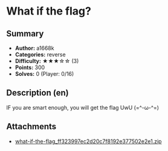 What if the flag?
===

## Summary

* **Author:** a1668k
* **Categories:** reverse
* **Difficulty:** ★★★☆☆ (3)
* **Points:** 300
* **Solves:** 0 (Player: 0/16)

## Description (en)

IF you are smart enough, you will get the flag UwU (=^-ω-^=)

## Attachments

- [what-if-the-flag_ff323997ec2d20c7f8192e377502e2e1.zip](https://github.com/blackb6a/bsides-hk-ctf-2025-challenges-public/releases/download/v1.0.0/what-if-the-flag_ff323997ec2d20c7f8192e377502e2e1.zip)




